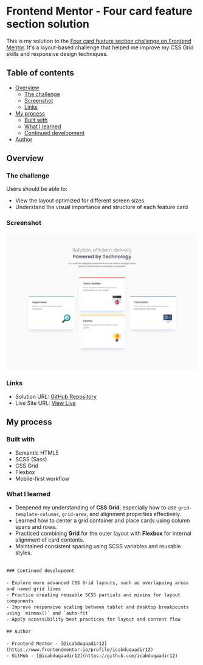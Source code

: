 # Frontend Mentor - Four card feature section solution

This is my solution to the [Four card feature section challenge on Frontend Mentor](https://www.frontendmentor.io/challenges/four-card-feature-section-weK1eFYK). It's a layout-based challenge that helped me improve my CSS Grid skills and responsive design techniques.

## Table of contents

- [Overview](#overview)
  - [The challenge](#the-challenge)
  - [Screenshot](#screenshot)
  - [Links](#links)
- [My process](#my-process)
  - [Built with](#built-with)
  - [What I learned](#what-i-learned)
  - [Continued development](#continued-development)
- [Author](#author)

## Overview

### The challenge

Users should be able to:

- View the layout optimized for different screen sizes
- Understand the visual importance and structure of each feature card

### Screenshot

![Four Card Feature Section Screenshot](./design/desktop-design.jpg)

### Links

- Solution URL: [GitHub Repository](https://github.com/icabduqaadir12/four-card-feature-section)
- Live Site URL: [View Live](https://icabduqaadir12.github.io/four-card-feature-section/)

## My process

### Built with

- Semantic HTML5  
- SCSS (Sass)  
- CSS Grid  
- Flexbox  
- Mobile-first workflow

### What I learned

- Deepened my understanding of **CSS Grid**, especially how to use `grid-template-columns`, `grid-area`, and alignment properties effectively.
- Learned how to center a grid container and place cards using column spans and rows.
- Practiced combining **Grid** for the outer layout with **Flexbox** for internal alignment of card contents.
- Maintained consistent spacing using SCSS variables and reusable styles.

```

### Continued development

- Explore more advanced CSS Grid layouts, such as overlapping areas and named grid lines
- Practice creating reusable SCSS partials and mixins for layout components
- Improve responsive scaling between tablet and desktop breakpoints using `minmax()` and `auto-fit`
- Apply accessibility best practices for layout and content flow

## Author

- Frontend Mentor - [@icabduqaadir12](https://www.frontendmentor.io/profile/icabduqaadir12)
- GitHub - [@icabduqaadir12](https://github.com/icabduqaadir12)
